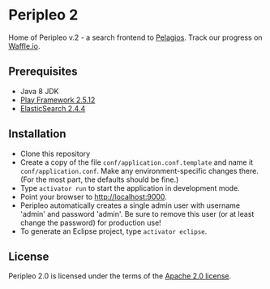 # Peripleo 2

Home of Peripleo v.2 - a search frontend to [Pelagios](http://commons.pelagios.org/). Track
our progress on [Waffle.io](http://waffle.io/pelagios/peripleo2).

## Prerequisites

* Java 8 JDK
* [Play Framework 2.5.12](https://www.playframework.com/download)
* [ElasticSearch 2.4.4](https://www.elastic.co/downloads/past-releases/elasticsearch-2-4-4)

## Installation

* Clone this repository
* Create a copy of the file `conf/application.conf.template` and name it `conf/application.conf`.
  Make any environment-specific changes there. (For the most part, the defaults should be fine.)
* Type `activator run` to start the application in development mode.
* Point your browser to [http://localhost:9000](http://localhost:9000).
* Peripleo automatically creates a single admin user with username 'admin' and password 'admin'.
  Be sure to remove this user (or at least change the password) for production use!
* To generate an Eclipse project, type `activator eclipse`.

## License

Peripleo 2.0 is licensed under the terms of the
[Apache 2.0 license](https://github.com/pelagios/peripleo2/blob/master/LICENSE).
